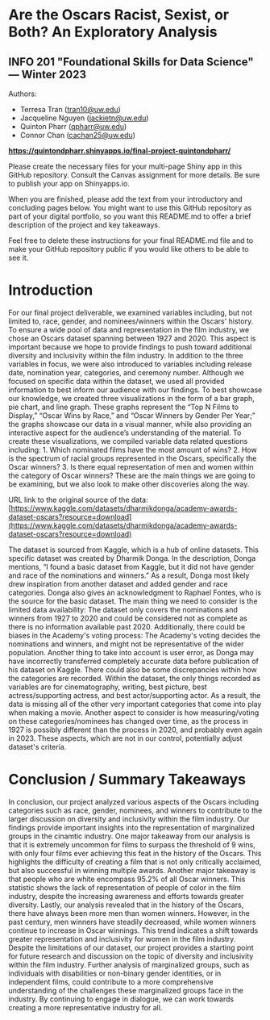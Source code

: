 # Are the Oscars Racist, Sexist, or Both? An Exploratory Analysis
## INFO 201 "Foundational Skills for Data Science" — Winter 2023

Authors:
- Terresa Tran (tran10@uw.edu)
- Jacqueline Nguyen (jackietn@uw.edu)
- Quinton Pharr (qpharr@uw.edu)
- Connor Chan (cachan25@uw.edu)

**https://quintondpharr.shinyapps.io/final-project-quintondpharr/**

Please create the necessary files for your multi-page Shiny app in this GitHub repository. Consult the Canvas assignment for more details. Be sure to publish your app on Shinyapps.io.

When you are finished, please add the text from your introductory and concluding pages below. You might want to use this GitHub repository as part of your digital portfolio, so you want this README.md to offer a brief description of the project and key takeaways.

Feel free to delete these instructions for your final README.md file and to make your GitHub repository public if you would like others to be able to see it. 

# Introduction
For our final project deliverable, we examined variables including, but not limited to, race, gender, and nominees/winners within the Oscars' history. To ensure a wide pool of data and representation in the film industry, we chose an Oscars dataset spanning between 1927 and 2020. This aspect is important because we hope to provide findings to push toward additional diversity and inclusivity within the film industry. In addition to the three variables in focus, we were also introduced to variables including release date, nomination year, categories, and ceremony number. Although we focused on specific data within the dataset, we used all provided information to best inform our audience with our findings.
To best showcase our knowledge, we created three visualizations in the form of a bar graph, pie chart, and line graph. These graphs represent the “Top N Films to Display,” “Oscar Wins by Race,” and “Oscar Winners by Gender Per Year;” the graphs showcase our data in a visual manner, while also providing an interactive aspect for the audience’s understanding of the material.
To create these visualizations, we compiled variable data related questions including: 1. Which nominated films have the most amount of wins? 2. How is the spectrum of racial groups represented in the Oscars, specifically the Oscar winners? 3. Is there equal representation of men and women within the category of Oscar winners? These are the main things we are going to be examining, but we also look to make other discoveries along the way.

URL link to the original source of the data:
[https://www.kaggle.com/datasets/dharmikdonga/academy-awards-dataset-oscars?resource=download](https://www.kaggle.com/datasets/dharmikdonga/academy-awards-dataset-oscars?resource=download)

The dataset is sourced from Kaggle, which is a hub of online datasets. This specific dataset was created by Dharmik Donga. In the description, Donga mentions, “I found a basic dataset from Kaggle, but it did not have gender and race of the nominations and winners.” As a result, Donga most likely drew inspiration from another dataset and added gender and race categories. Donga also gives an acknowledgment to Raphael Fontes, who is the source for the basic dataset.
The main thing we need to consider is the limited data availability: The dataset only covers the nominations and winners from 1927 to 2020 and could be considered not as complete as there is no information available past 2020. Additionally, there could be biases in the Academy's voting process: The Academy's voting decides the nominations and winners, and might not be representative of the wider population. Another thing to take into account is user error, as Donga may have incorrectly transferred completely accurate data before publication of his dataset on Kaggle.
There could also be some discrepancies within how the categories are recorded. Within the dataset, the only things recorded as variables are for cinematography, writing, best picture, best actress/supporting actress, and best actor/supporting actor. As a result, the data is missing all of the other very important categories that come into play when making a movie. Another aspect to consider is how measuring/voting on these categories/nominees has changed over time, as the process in 1927 is possibly different than the process in 2020, and probably even again in 2023. These aspects, which are not in our control, potentially adjust dataset's criteria.

# Conclusion / Summary Takeaways
In conclusion, our project analyzed various aspects of the Oscars including categories such as race, gender, nominees, and winners to contribute to the larger discussion on diversity and inclusivity within the film industry. Our findings provide important insights into the representation of marginalized groups in the cinamtic industry.
One major takeaway from our analysis is that it is extremely uncommon for films to surpass the threshold of 9 wins, with only four films ever achieving this feat in the history of the Oscars. This highlights the difficulty of creating a film that is not only critically acclaimed, but also successful in winning multiple awards.
Another major takeaway is that people who are white encompass 95.2% of all Oscar winners. This statistic shows the lack of representation of people of color in the film industry, despite the increasing awareness and efforts towards greater diversity.
Lastly, our analysis revealed that in the history of the Oscars, there have always been more men than women winners. However, in the past century, men winners have steadily decreased, while women winners continue to increase in Oscar winnings. This trend indicates a shift towards greater representation and inclusivity for women in the film industry.
Despite the limitations of our dataset, our project provides a starting point for future research and discussion on the topic of diversity and inclusivity within the film industry. Further analysis of marginalized groups, such as individuals with disabilities or non-binary gender identities, or in independent films, could contribute to a more comprehensive understanding of the challenges these marginalized groups face in the industry. By continuing to engage in dialogue, we can work towards creating a more representative industry for all.
